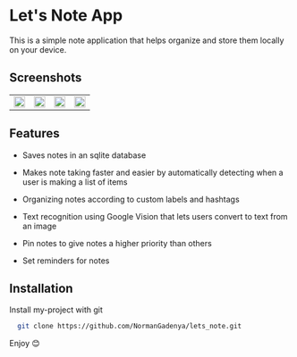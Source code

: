 # Let's Note App
This is a simple note application that helps organize and store them locally on your device.

## Screenshots
<table>
  
  <tr>
    <td><img src="https://user-images.githubusercontent.com/28120359/148758728-4ef5ddb9-fbf2-4876-81c0-789ea4e2019f.png" width=100% height=50%></td>
    <td><img src="https://user-images.githubusercontent.com/28120359/148758851-c8bbfecf-b4b5-4dc0-839e-5afe7666ad69.png" width=100% height=50%></td>
    <td><img src="https://user-images.githubusercontent.com/28120359/148758916-61401ab8-c0e6-486f-88cf-8b55ee83aa35.png" width=100% height=50%></td>
    <td><img src="https://user-images.githubusercontent.com/28120359/148759014-b4e6f00f-f633-493f-8621-4fb3cdcc2e0e.png" width=100% height=50%></td>
    


  </tr>
 </table>






## Features


- Saves notes in an sqlite database

- Makes note taking faster and easier by automatically detecting when a user is making a list of items

- Organizing notes according to custom labels and hashtags

- Text recognition using Google Vision that lets users convert to text from an image 

- Pin notes to give notes a higher priority than others

- Set reminders for notes


## Installation

Install my-project with git

```bash
  git clone https://github.com/NormanGadenya/lets_note.git
```

Enjoy 😊
